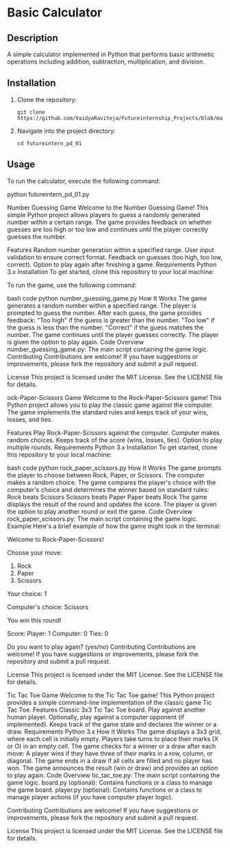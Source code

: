 # Basic Calculator

## Description
A simple calculator implemented in Python that performs basic arithmetic operations including addition, subtraction, multiplication, and division.

## Installation
1. Clone the repository:
    ```
    git clone https://github.com/VaidyaRaviteja/Futureinternship_Projects/blob/main/futureintern_pd_01.py
    ```
2. Navigate into the project directory:
    ```
    cd futureintern_pd_01
    ```

## Usage
To run the calculator, execute the following command:

python futureintern_pd_01.py


Number Guessing Game
Welcome to the Number Guessing Game! This simple Python project allows players to guess a randomly generated number within a certain range. The game provides feedback on whether guesses are too high or too low and continues until the player correctly guesses the number.

Features
Random number generation within a specified range.
User input validation to ensure correct format.
Feedback on guesses (too high, too low, correct).
Option to play again after finishing a game.
Requirements
Python 3.x
Installation
To get started, clone this repository to your local machine:

To run the game, use the following command:

bash code
python number_guessing_game.py
How It Works
The game generates a random number within a specified range.
The player is prompted to guess the number.
After each guess, the game provides feedback:
"Too high" if the guess is greater than the number.
"Too low" if the guess is less than the number.
"Correct" if the guess matches the number.
The game continues until the player guesses correctly.
The player is given the option to play again.
Code Overview
number_guessing_game.py: The main script containing the game logic.
Contributing
Contributions are welcome! If you have suggestions or improvements, please fork the repository and submit a pull request.

License
This project is licensed under the MIT License. See the LICENSE file for details.

ock-Paper-Scissors Game
Welcome to the Rock-Paper-Scissors game! This Python project allows you to play the classic game against the computer. The game implements the standard rules and keeps track of your wins, losses, and ties.

Features
Play Rock-Paper-Scissors against the computer.
Computer makes random choices.
Keeps track of the score (wins, losses, ties).
Option to play multiple rounds.
Requirements
Python 3.x
Installation
To get started, clone this repository to your local machine:

bash code
python rock_paper_scissors.py
How It Works
The game prompts the player to choose between Rock, Paper, or Scissors.
The computer makes a random choice.
The game compares the player's choice with the computer's choice and determines the winner based on standard rules:
Rock beats Scissors
Scissors beats Paper
Paper beats Rock
The game displays the result of the round and updates the score.
The player is given the option to play another round or exit the game.
Code Overview
rock_paper_scissors.py: The main script containing the game logic.
Example
Here's a brief example of how the game might look in the terminal:

Welcome to Rock-Paper-Scissors!

Choose your move:
1. Rock
2. Paper
3. Scissors

Your choice: 1

Computer's choice: Scissors

You win this round!

Score:
Player: 1
Computer: 0
Ties: 0

Do you want to play again? (yes/no)
Contributing
Contributions are welcome! If you have suggestions or improvements, please fork the repository and submit a pull request.

License
This project is licensed under the MIT License. See the LICENSE file for details.



Tic Tac Toe Game
Welcome to the Tic Tac Toe game! This Python project provides a simple command-line implementation of the classic game Tic Tac Toe.
Features
Classic 3x3 Tic Tac Toe board.
Play against another human player.
Optionally, play against a computer opponent (if implemented).
Keeps track of the game state and declares the winner or a draw.
Requirements
Python 3.x
How It Works
The game displays a 3x3 grid, where each cell is initially empty.
Players take turns to place their marks (X or O) in an empty cell.
The game checks for a winner or a draw after each move:
A player wins if they have three of their marks in a row, column, or diagonal.
The game ends in a draw if all cells are filled and no player has won.
The game announces the result (win or draw) and provides an option to play again.
Code Overview
tic_tac_toe.py: The main script containing the game logic.
board.py (optional): Contains functions or a class to manage the game board.
player.py (optional): Contains functions or a class to manage player actions (if you have computer player logic).

Contributing
Contributions are welcome! If you have suggestions or improvements, please fork the repository and submit a pull request.

License
This project is licensed under the MIT License. See the LICENSE file for details.
